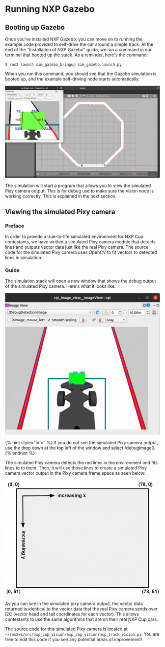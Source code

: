 # Running NXP Gazebo

## Booting up Gazebo

Once you've installed NXP Gazebo, you can move on to running the example code provided to self-drive the car around a simple track. At the end of the "Installation of NXP Gazebo" guide, we ran a command in our terminal that booted up the stack. As a reminder, here's the command:

```text
$ ros2 launch sim_gazebo_bringup sim_gazebo.launch.py
```

When you run this command, you should see that the Gazebo simulation is booted up, and the example self-driving node starts automatically. 

![](../../.gitbook/assets/image%20%2841%29.png)

The simulation will start a program that allows you to view the simulated Pixy camera output. This is for debug use to make sure the vision node is working correctly. This is explained in the next section.

## Viewing the simulated Pixy camera

### Preface

In order to provide a true-to-life simulated environment for NXP Cup contestants, we have written a simulated Pixy camera module that detects lines and outputs vector data just like the real Pixy camera. The source code for the simulated Pixy camera uses OpenCV to fit vectors to detected lines in simulation.

### Guide

The simulation stack will open a new window that shows the debug output of the simulated Pixy camera. Here's what it looks like:

![Simulated Pixy camera](../../.gitbook/assets/image%20%2814%29.png)

{% hint style="info" %}
If you do not see the simulated Pixy camera output, use the drop down at the top left of the window and select /debugImage0.
{% endhint %}

The simulated Pixy camera detects the red lines in the environment and fits lines to to them. Then, it will use those lines to create a simulated Pixy camera vector output in the Pixy camera frame space as seen below:

![Pixy camera frame \(from https://docs.pixycam.com/wiki/doku.php?id=wiki:v2:line\_api\)](../../.gitbook/assets/image%20%2817%29.png)

As you can see in the simulated pixy camera output, the vector data returned is identical to the vector data that the real Pixy camera sends over I2C \(vector head and tail coordinates for each vector\). This allows contestants to use the same algorithms that are on their real NXP Cup cars.

The source code for this simulated Pixy camera is located at `~/ros2ws/src/nxp_cup_vision/nxp_cup_vision/nxp_track_vision.py` ​. You are free to edit this code if you see any potential areas of improvement!







